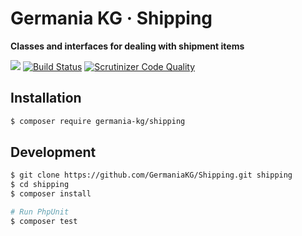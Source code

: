 # Germania KG · Shipping

**Classes and interfaces for dealing with shipment items**

![](https://img.shields.io/packagist/php-v/germania-kg/shipping.svg)
[![Build Status](https://travis-ci.org/GermaniaKG/Shipping.svg?branch=master)](https://travis-ci.org/GermaniaKG/Shipping)
[![Scrutinizer Code Quality](https://scrutinizer-ci.com/g/GermaniaKG/Shipping/badges/quality-score.png?b=master)](https://scrutinizer-ci.com/g/GermaniaKG/Shipping/?branch=master)


## Installation

```bash
$ composer require germania-kg/shipping
```




## Development

```bash
$ git clone https://github.com/GermaniaKG/Shipping.git shipping
$ cd shipping
$ composer install

# Run PhpUnit
$ composer test
```

